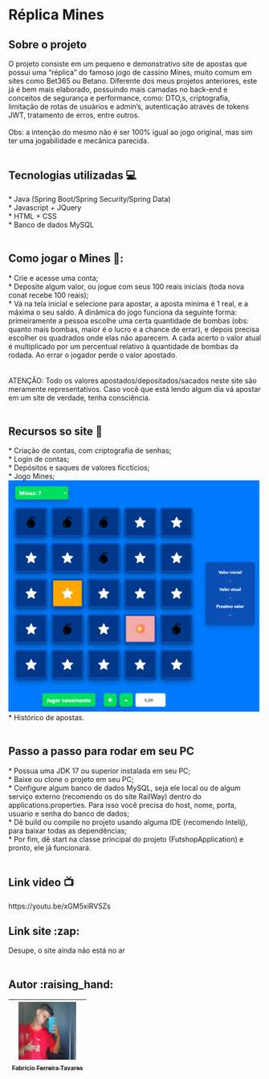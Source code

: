 # Réplica Mines

<h2>Sobre o projeto</h2>
O projeto consiste em um pequeno e demonstrativo site de apostas que possui uma “réplica” do famoso jogo de cassino Mines, muito comum em sites como Bet365 ou Betano. Diferente dos meus projetos anteriores, este já é bem mais elaborado, possuindo mais camadas no back-end e conceitos de segurança e performance, como: DTO,s, criptografia, limitação de rotas de usuários e admin’s, autenticação através de tokens JWT, tratamento de erros, entre outros.
<br><br>
Obs: a intenção do mesmo não é ser 100% igual ao jogo original, mas sim ter uma jogabilidade e mecânica parecida.
<br><br>

<h2>Tecnologias utilizadas 💻</h2>
* Java (Spring Boot/Spring Security/Spring Data)<br>
* Javascript + JQuery<br>
* HTML + CSS<br>
* Banco de dados MySQL
<br><br>

<h2>Como jogar o Mines 📎:</h2>
* Crie e acesse uma conta;<br>
* Deposite algum valor, ou jogue com seus 100 reais iniciais (toda nova conat recebe 100 reais);<br>
* Vá na tela inicial e selecione para apostar, a aposta miníma é 1 real, e a máxima o seu saldo. A dinâmica do jogo funciona da seguinte forma: primeiramente a pessoa escolhe uma certa quantidade de bombas (obs: quanto mais bombas, maior é o lucro e a chance de errar), e depois precisa escolher os quadrados onde elas não aparecem. A cada acerto o valor atual é multiplicado por um percentual relativo à quantidade de bombas da rodada. Ao errar o jogador perde o valor apostado.<br>
<br><br>
ATENÇÂO: Todo os valores apostados/depositados/sacados neste site são meramente representativos. Caso você que está lendo algum dia vá apostar em um site de verdade, tenha consciência.
<br><br>

<h2>Recursos so site 🎯</h2>
* Criação de contas, com criptografia de senhas;<br>
* Login de contas;<br>
* Depósitos e saques de valores ficctícios;<br>
* Jogo Mines;<br>
<img src="mines.png" width="500px">
* Histórico de apostas.
<br><br>

<h2>Passo a passo para rodar em seu PC</h2>
* Possua uma JDK 17 ou superior instalada em seu PC;<br>
* Baixe ou clone o projeto em seu PC;<br>
* Configure algum banco de dados MySQL, seja ele local ou de algum serviço externo (recomendo os do site RailWay) dentro do applications.properties. Para isso você precisa do 
host, nome, porta, usuario e senha do banco de dados;<br>
* Dê build ou compile no projeto usando alguma IDE (recomendo Intelij), para baixar todas as dependências;<br>
* Por fim, dê start na classe principal do projeto (FutshopApplication) e pronto, ele já funcionará.
<br><br>

<h2>Link video 📺</h2>
https://youtu.be/xGM5xiRV5Zs

<h2>Link site :zap:</h2>
Desupe, o site ainda não está no ar
<br><br>

<h2>Autor :raising_hand:</h2>

| [<img src="assets/perfil.jpg" width=115><br><sub>Fabrício Ferreira Tavares</sub>](https://github.com/fabricionft) | 
| :---: | 
